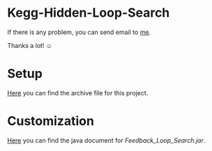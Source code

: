 # Kegg-Hidden-Loop-Search

If there is any problem, you can send email to [me](mailto:sbw2319@gmail.com). 

Thanks a lot! ☺️

# Setup

[Here](https://goo.gl/IT45ib) you can find the archive file for this project.

# Customization

[Here](https://goo.gl/B8amn6) you can find the java document for *Feedback_Loop_Search.jar*.